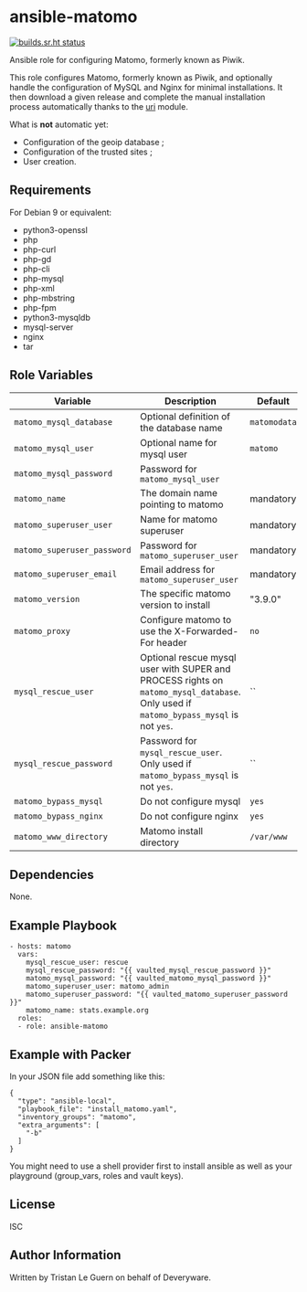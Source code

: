 ansible-matomo
==============

[![builds.sr.ht status](https://builds.sr.ht/~tleguern/ansible-matomo.svg)](https://builds.sr.ht/~tleguern/ansible-matomo?)

Ansible role for configuring Matomo, formerly known as Piwik.

This role configures Matomo, formerly known as Piwik, and optionally handle the configuration of MySQL and Nginx for minimal installations.
It then download a given release and complete the manual installation process automatically thanks to the [uri](https://docs.ansible.com/ansible/latest/collections/ansible/builtin/uri_module.html) module.

What is **not** automatic yet:

- Configuration of the geoip database ;
- Configuration of the trusted sites ;
- User creation.

Requirements
------------

For Debian 9 or equivalent:

- python3-openssl
- php
- php-curl
- php-gd
- php-cli
- php-mysql
- php-xml
- php-mbstring
- php-fpm
- python3-mysqldb
- mysql-server
- nginx
- tar

Role Variables
--------------

| Variable | Description | Default |
|----------|-------------|---------|
| `matomo_mysql_database` | Optional definition of the database name | `matomodata` |
| `matomo_mysql_user` | Optional name for mysql user | `matomo` |
| `matomo_mysql_password` | Password for `matomo_mysql_user` | |
| `matomo_name` | The domain name pointing to matomo | mandatory |
| `matomo_superuser_user` | Name for matomo superuser | mandatory |
| `matomo_superuser_password` | Password for `matomo_superuser_user` | mandatory |
| `matomo_superuser_email` | Email address for `matomo_superuser_user` | mandatory |
| `matomo_version` | The specific matomo version to install | "3.9.0" |
| `matomo_proxy` | Configure matomo to use the X-Forwarded-For header | `no` |
| `mysql_rescue_user` | Optional rescue mysql user with SUPER and PROCESS rights on `matomo_mysql_database`. Only used if `matomo_bypass_mysql` is not `yes`. | `` |
| `mysql_rescue_password` | Password for `mysql_rescue_user`. Only used if `matomo_bypass_mysql` is not `yes`. | `` |
| `matomo_bypass_mysql` | Do not configure mysql | `yes` |
| `matomo_bypass_nginx` | Do not configure nginx | `yes` |
| `matomo_www_directory` | Matomo install directory | `/var/www` |

Dependencies
------------

None.

Example Playbook
----------------

    - hosts: matomo
      vars:
        mysql_rescue_user: rescue
        mysql_rescue_password: "{{ vaulted_mysql_rescue_password }}"
        matomo_mysql_password: "{{ vaulted_matomo_mysql_password }}"
        matomo_superuser_user: matomo_admin
        matomo_superuser_password: "{{ vaulted_matomo_superuser_password }}"
        matomo_name: stats.example.org
      roles:
      - role: ansible-matomo

Example with Packer
-------------------

In your JSON file add something like this:

    {
      "type": "ansible-local",
      "playbook_file": "install_matomo.yaml",
      "inventory_groups": "matomo",
      "extra_arguments": [
        "-b"
      ]
    }

You might need to use a shell provider first to install ansible as well as your playground (group_vars, roles and vault keys).

License
-------

ISC

Author Information
------------------

Written by Tristan Le Guern on behalf of Deveryware.
